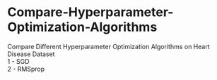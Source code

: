 # Compare-Hyperparameter-Optimization-Algorithms
Compare Different Hyperparameter Optimization Algorithms on Heart Disease Dataset  
1 - SGD  
2 - RMSprop  

